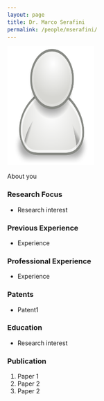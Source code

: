 ```yaml
---
layout: page
title: Dr. Marco Serafini
permalink: /people/mserafini/
---
```

![mserafini](/people/mserafini/small.png)


About you

### Research Focus
- Research interest 


### Previous Experience
- Experience


### Professional Experience
- Experience


### Patents
- Patent1


### Education
- Research interest 


### Publication 
1. Paper 1
2. Paper 2
3. Paper 2




